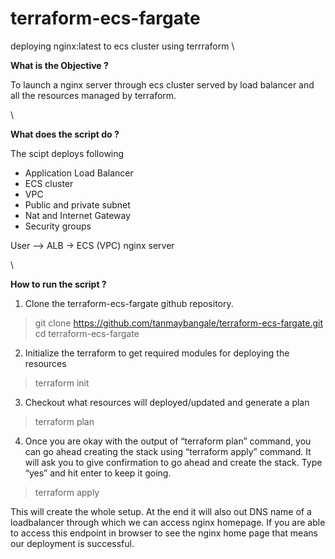 # terraform-ecs-fargate
deploying nginx:latest to ecs cluster using terrraform
\


**What is the Objective ?**

To launch a nginx server through ecs cluster served by load balancer and all the resources managed by terraform. 

\


**What does the script do ?**

The scipt deploys following 
- Application Load Balancer
- ECS cluster 
- VPC 
- Public and private subnet
- Nat and Internet Gateway 
- Security groups

User --> ALB -> ECS (VPC) nginx server

\


**How to run the script ?**

1. Clone the terraform-ecs-fargate github repository.

>git clone https://github.com/tanmaybangale/terraform-ecs-fargate.git \
>cd terraform-ecs-fargate


2. Initialize the terraform to get required modules for deploying the resources

>terraform init


3. Checkout what resources will deployed/updated and generate a plan

>terraform plan


4. Once you are okay with the output of “terraform plan” command, you can go ahead creating the stack using “terraform apply” command.
It will ask you to give confirmation to go ahead and create the stack. Type “yes” and hit enter to keep it going.

>terraform apply


This will create the whole setup. At the end it will also out DNS name of a loadbalancer through which we can access nginx homepage.
If you are able to access this endpoint in browser to see the nginx home page that means our deployment is successful.

